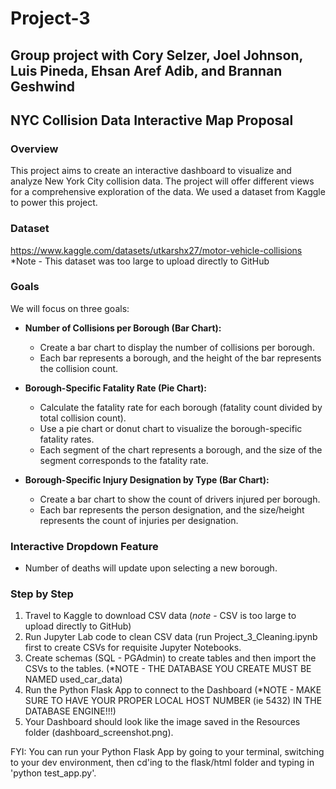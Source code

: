# Project-3

Group project with Cory Selzer, Joel Johnson, Luis Pineda, Ehsan Aref Adib, and Brannan Geshwind
-----------------------------------------------------------------------------------------------

## NYC Collision Data Interactive Map Proposal

### Overview
This project aims to create an interactive dashboard to visualize and analyze New York City collision data.  The project will offer different views for a comprehensive exploration of the data.  We used a dataset from Kaggle to power this project.

### Dataset
https://www.kaggle.com/datasets/utkarshx27/motor-vehicle-collisions
*Note - This dataset was too large to upload directly to GitHub

### Goals
We will focus on three goals:

- **Number of Collisions per Borough (Bar Chart):**
  - Create a bar chart to display the number of collisions per borough.
  - Each bar represents a borough, and the height of the bar represents the collision count.

- **Borough-Specific Fatality Rate (Pie Chart):**
  - Calculate the fatality rate for each borough (fatality count divided by total collision count).
  - Use a pie chart or donut chart to visualize the borough-specific fatality rates.
  - Each segment of the chart represents a borough, and the size of the segment corresponds to the fatality rate.

- **Borough-Specific Injury Designation by Type (Bar Chart):**
  - Create a bar chart to show the count of drivers injured per borough.
  - Each bar represents the person designation, and the size/height represents the count of injuries per designation.

### Interactive Dropdown Feature
- Number of deaths will update upon selecting a new borough.

### Step by Step
1. Travel to Kaggle to download CSV data (*note* - CSV is too large to upload directly to GitHub)
2. Run Jupyter Lab code to clean CSV data (run Project_3_Cleaning.ipynb first to create CSVs for requisite Jupyter Notebooks.
3. Create schemas (SQL - PGAdmin) to create tables and then import the CSVs to the tables. (*NOTE - THE DATABASE YOU CREATE MUST BE NAMED used_car_data)
4. Run the Python Flask App to connect to the Dashboard (*NOTE - MAKE SURE TO HAVE YOUR PROPER LOCAL HOST NUMBER (ie 5432) IN THE DATABASE ENGINE!!!)
5. Your Dashboard should look like the image saved in the Resources folder (dashboard_screenshot.png).

FYI: You can run your Python Flask App by going to your terminal, switching to your dev environment, then cd'ing to the flask/html folder and typing in 'python test_app.py'.
